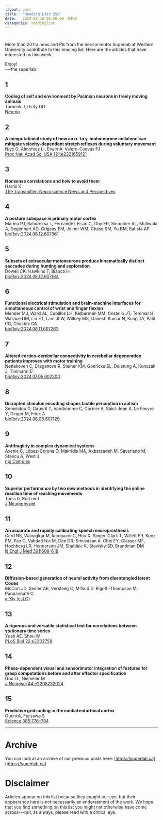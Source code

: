 ```yaml
---
layout: post
title:  "Reading List 258"
date:   2024-08-16 00:00:00 -0400
categories: readinglist
---
```


# 

More than 20 trainees and PIs from the Sensorimotor Superlab at Western University contribute to this reading list. Here are the articles that have interested us this week.

Enjoy!  
---the superlab


## 1
**Coding of self and environment by Pacinian neurons in freely moving animals**  
Turecek J, Ginty DD  
[Neuron](https://dx.doi.org/10.1016/j.neuron.2024.07.008)

## 2
**A computational study of how an α- to γ-motoneurone collateral can mitigate velocity-dependent stretch reflexes during voluntary movement**  
Niyo G, Almofeez LI, Erwin A, Valero-Cuevas FJ  
[Proc Natl Acad Sci USA 121:e2321659121](https://www.pnas.org/doi/abs/10.1073/pnas.2321659121)

## 3
**Nonsense correlations and how to avoid them**  
Harris K  
[The Transmitter: Neuroscience News and Perspectives](https://www.thetransmitter.org/behavioral-neuroscience/nonsense-correlations-and-how-to-avoid-them/)

## 4
**A posture subspace in primary motor cortex**  
Marino PJ, Bahureksa L, Fernández Fisac C, Oby ER, Smoulder AL, Motiwala A, Degenhart AD, Grigsby EM, Joiner WM, Chase SM, Yu BM, Batista AP  
[bioRxiv:2024.08.12.607361](https://www.biorxiv.org/content/10.1101/2024.08.12.607361v1.abstract)

## 5
**Subsets of extraocular motoneurons produce kinematically distinct saccades during hunting and exploration**  
Dowell CK, Hawkins T, Bianco IH  
[bioRxiv:2024.08.12.607184](https://www.biorxiv.org/content/10.1101/2024.08.12.607184v1.abstract)

## 6
**Functional electrical stimulation and brain-machine interfaces for simultaneous control of wrist and finger flexion**  
Mender MJ, Ward AL, Cubillos LH, Kelberman MM, Costello JT, Temmar H, Wallace DM, Lin ET, Lam JLW, Willsey MS, Ganesh Kumar N, Kung TA, Patil PG, Chestek CA  
[bioRxiv:2024.08.11.607263](https://www.biorxiv.org/content/10.1101/2024.08.11.607263v1.abstract)

## 7
**Altered cortico-cerebellar connectivity in cerebellar degeneration patients improves with motor training**  
Nettekoven C, Draganova R, Steiner KM, Goericke SL, Deistung A, Konczak J, Timmann D  
[bioRxiv:2024.07.05.602300](https://www.biorxiv.org/content/10.1101/2024.07.05.602300v2.abstract)

## 8
**Disrupted stimulus encoding shapes tactile perception in autism**  
Semelidou O, Gauvrit T, Vandromme C, Cornier A, Saint-Jean A, Le Feuvre Y, Ginger M, Frick A  
[bioRxiv:2024.08.08.607129](https://www.biorxiv.org/content/10.1101/2024.08.08.607129v1.abstract)

## 9
**Antifragility in complex dynamical systems**  
Axenie C, López-Corona O, Makridis MA, Akbarzadeh M, Saveriano M, Stancu A, West J  
[npj Complex](https://www.nature.com/articles/s44260-024-00014-y)

## 10
**Superior performance by two new methods in identifying the online reaction time of reaching movements**  
Tanis D, Kurtzer I  
[J Neurophysiol](https://journals.physiology.org/doi/10.1152/jn.00379.2023)

## 11
**An accurate and rapidly calibrating speech neuroprosthesis**  
Card NS, Wairagkar M, Iacobacci C, Hou X, Singer-Clark T, Willett FR, Kunz EM, Fan C, Vahdati Nia M, Deo DR, Srinivasan A, Choi EY, Glasser MF, Hochberg LR, Henderson JM, Shahlaie K, Stavisky SD, Brandman DM  
[N Engl J Med 391:609–618](https://www.nejm.org/doi/full/10.1056/NEJMoa2314132)

## 12
**Diffusion-based generation of neural activity from disentangled latent Codes**  
McCart JD, Sedler AR, Versteeg C, Mifsud D, Rigotti-Thompson M, Pandarinath C  
[arXiv [csLG]](http://arxiv.org/abs/2407.21195)

## 13
**A rigorous and versatile statistical test for correlations between stationary time series**  
Yuan AE, Shou W  
[PLoS Biol 22:e3002758](https://doi.org/10.1371/journal.pbio.3002758)

## 14
**Phase-dependent visual and sensorimotor integration of features for grasp computations before and after effector specification**  
Guo LL, Niemeier M  
[J Neurosci 44:e2208232024](https://www.jneurosci.org/content/44/33/e2208232024.abstract)

## 15
**Predictive grid coding in the medial entorhinal cortex**  
Ouchi A, Fujisawa S  
[Science 385:776–784](https://www.science.org/doi/10.1126/science.ado4166)

---
# Archive
You can look at an archive of our previous posts here: [https://superlab.ca](https://superlab.ca)


# Disclaimer
Articles appear on this list because they caught our eye, but their appearance here is not necessarily an endorsement of the work. We hope that you find something on this list you might not otherwise have come across---but, as always, please read with a critical eye.


